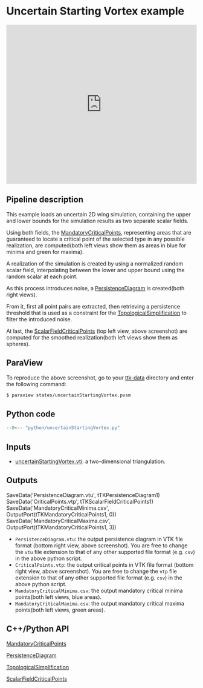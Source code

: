# Uncertain Starting Vortex example

<!--[![Uncertain Starting Vortex example video tutorial](https://topology-tool-kit.github.io/img/gallery/uncertainStartingVortex.jpg)](https://youtu.be/18sxV6A5REA)-->

<iframe width="100%" height="420"
src="https://www.youtube.com/embed/18sxV6A5REA" frameborder="0"
allowfullscreen></iframe>

## Pipeline description
This example loads an uncertain 2D wing simulation, containing the upper and lower bounds for the simulation results as two separate scalar fields.

Using both fields, the [MandatoryCriticalPoints](https://topology-tool-kit.github.io/doc/html/classttkMandatoryCriticalPoints.html), representing areas that are guaranteed to locate a critical point of the selected type in any possible realization, are computed(both left views show them as areas in blue for minima and green for maxima).

A realization of the simulation is created by using a normalized random scalar field, interpolating between the lower and upper bound using the random scalar at each point. 

As this process introduces noise, a [PersistenceDiagram](https://topology-tool-kit.github.io/doc/html/classttkPersistenceDiagram.html) is created(both right views).

From it, first all point pairs are extracted, then retrieving a persistence threshold that is used as a constraint for the [TopologicalSimplification](https://topology-tool-kit.github.io/doc/html/classttkTopologicalSimplification.html) to filter the introduced noise.

At last, the [ScalarFieldCriticalPoints](https://topology-tool-kit.github.io/doc/html/classttkScalarFieldCriticalPoints.html) (top left view, above screenshot) are computed for the smoothed realization(both left views show them as spheres).


## ParaView
To reproduce the above screenshot, go to your [ttk-data](https://github.com/topology-tool-kit/ttk-data) directory and enter the following command:
``` bash
$ paraview states/uncertainStartingVortex.pvsm
```

## Python code

``` python  linenums="1"
--8<-- "python/uncertainStartingVortex.py"
```

## Inputs
- [uncertainStartingVortex.vti](https://github.com/topology-tool-kit/ttk-data/raw/dev/uncertainStartingVortex.vti): a two-dimensional triangulation.

## Outputs

SaveData('PersistenceDiagram.vtu', tTKPersistenceDiagram1)
SaveData('CriticalPoints.vtp', tTKScalarFieldCriticalPoints1)
SaveData('MandatoryCriticalMinima.csv', OutputPort(tTKMandatoryCriticalPoints1, 0))
SaveData('MandatoryCriticalMaxima.csv', OutputPort(tTKMandatoryCriticalPoints1, 3))

- `PersistenceDiagram.vtu`: the output persistence diagram in VTK file format (bottom right view, above screenshot). You are free to change the `vtu` file extension to that of any other supported file format (e.g. `csv`) in the above python script.
- `CriticalPoints.vtp`: the output
critical points
in VTK file format (bottom right view, above screenshot). You are free to change the `vtp` file extension to that of any other supported file format (e.g. `csv`) in the above python script.
- `MandatoryCriticalMinima.csv`: the output mandatory critical minima points(both left views, blue areas).
- `MandatoryCriticalMaxima.csv`: the output mandatory critical maxima points(both left views, green areas).


## C++/Python API

[MandatoryCriticalPoints](https://topology-tool-kit.github.io/doc/html/classttkMandatoryCriticalPoints.html)

[PersistenceDiagram](https://topology-tool-kit.github.io/doc/html/classttkPersistenceDiagram.html)

[TopologicalSimplification](https://topology-tool-kit.github.io/doc/html/classttkTopologicalSimplification.html)

[ScalarFieldCriticalPoints](https://topology-tool-kit.github.io/doc/html/classttkScalarFieldCriticalPoints.html)

